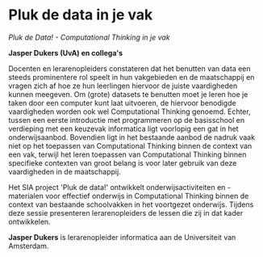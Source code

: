 # Pluk de data in je vak

*Pluk de Data! - Computational Thinking in je vak*

**Jasper Dukers (UvA) en collega's**

Docenten en lerarenopleiders constateren dat het benutten van
data een steeds prominentere rol speelt in hun vakgebieden en de maatschappij
en vragen zich af hoe ze hun leerlingen hiervoor de juiste vaardigheden kunnen
meegeven. Om (grote) datasets te benutten moet je leren hoe je taken door een
computer kunt laat uitvoeren, de hiervoor benodigde vaardigheden worden ook
wel Computational Thinking genoemd. Echter, tussen een eerste introductie met
programmeren op de basisschool en verdieping met een keuzevak informatica ligt
voorlopig een gat in het onderwijsaanbod. Bovendien ligt in het bestaande
aanbod de nadruk vaak niet op het toepassen van Computational Thinking binnen
de context van een vak, terwijl het leren toepassen van Computational Thinking
binnen specifieke contexten van groot belang is voor later gebruik van deze
vaardigheden in de maatschappij.

Het SIA project 'Pluk de data!' ontwikkelt onderwijsactiviteiten en
-materialen voor effectief onderwijs in Computational Thinking binnen de
context van bestaande schoolvakken in het voortgezet onderwijs. Tijdens deze
sessie presenteren lerarenopleiders de lessen die zij in dat kader
ontwikkelen.

**Jasper Dukers** is lerarenopleider informatica aan de Universiteit van Amsterdam.